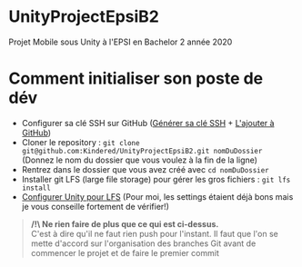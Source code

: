 # UnityProjectEpsiB2
Projet Mobile sous Unity à l'EPSI en Bachelor 2 année 2020 

# Comment initialiser son poste de dév 
- Configurer sa clé SSH sur GitHub ([Générer sa clé SSH](https://docs.github.com/en/free-pro-team@latest/github/authenticating-to-github/generating-a-new-ssh-key-and-adding-it-to-the-ssh-agent#generating-a-new-ssh-key) + [L'ajouter à GitHub](https://docs.github.com/en/free-pro-team@latest/github/authenticating-to-github/adding-a-new-ssh-key-to-your-github-account))
- Cloner le repository : `git clone git@github.com:Kindered/UnityProjectEpsiB2.git nomDuDossier` (Donnez le nom du dossier que vous voulez à la fin de la ligne)
- Rentrez dans le dossier que vous avez créé avec `cd nomDuDossier`
- Installer git LFS (large file storage) pour gérer les gros fichiers : `git lfs install` 
- [Configurer Unity pour LFS](https://thoughtbot.com/blog/how-to-git-with-unity#2-configure-unity-for-version-control) (Pour moi, les settings étaient déjà bons mais je vous conseille fortement de vérifier!) 

> **/!\ Ne rien faire de plus que ce qui est ci-dessus.**  
> C'est à dire qu'il ne faut rien push pour l'instant. Il faut que l'on se mette d'accord sur l'organisation des branches Git avant de commencer le projet et de faire le premier commit
